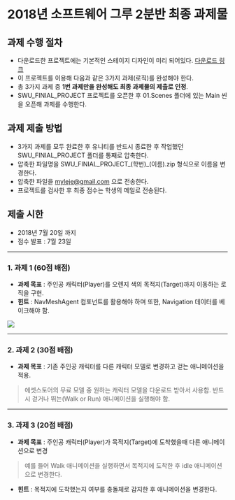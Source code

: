 # 2018년 소프트웨어 그루 2분반 최종 과제물

## 과제 수행 절차 
 * 다운로드한 프로젝트에는 기본적인 스테이지 디자인이 미리 되어있다. [다운로드 링크](https://github.com/IndieGameMaker/SWU02/raw/master/최종과제물/SWU_FINAL_PROJECT.zip)
 * 이 프로젝트를 이용해 다음과 같은 3가지 과제(로직)를 완성해야 한다.
 * 총 3가지 과제 중 **1번 과제만을 완성해도 최종 과제물의 제출로 인정**.
 * SWU_FINIAL_PROJECT 프로젝트를 오픈한 후 01.Scenes 폴더에 있는 Main 씬을 오픈해 과제를 수행한다.
 
## 과제 제출 방법
 * 3가지 과제를 모두 완료한 후 유니티를 반드시 종료한 후 작업했던 SWU_FINIAL_PROJECT 폴더를 통째로 압축한다.
 * 압축한 파일명을 SWU_FINIAL_PROJECT_(학번)_(이름).zip 형식으로 이름을 변경한다.
 * 압축한 파일을 myleje@gmail.com 으로 전송한다.
 * 프로젝트를 검사한 후 최종 점수는 학생의 메일로 전송된다.
 
## 제출 시한
 * 2018년 7월 20일 까지
 * 점수 발표 : 7월 23일
---

### 1. 과제 1 (60점 배점)

* **과제 목표** : 주인공 캐릭터(Player)를 오렌지 색의 목적지(Target)까지 이동하는 로직을 구현.
* **힌트** : NavMeshAgent 컴포넌트를 활용해야 하며 또한, Navigation 데이터를 베이크해야 함.

![](https://github.com/IndieGameMaker/SWU02/blob/master/최종과제물/finalStage.png)

---
### 2. 과제 2 (30점 배점)

* **과제 목표** : 기존 주인공 캐릭터를 다른 캐릭터 모델로 변경하고 걷는 애니메이션을 적용.
> 에셋스토어의 무료 모델 중 원하는 캐릭터 모델을 다운로드 받아서 사용함.
> 반드시 걷거나 뛰는(Walk or Run) 애니메이션을 실행해야 함.

---
### 3. 과제 3 (20점 배점)

* **과제 목표** : 주인공 캐릭터(Player)가 목적지(Target)에 도착했을때 다른 애니메이션으로 변경
> 예를 들어 Walk 애니메이션을 실행하면서 목적지에 도착한 후 idle 애니메이션으로 변경한다.
* **힌트** : 목적지에 도착했는지 여부를 충돌체로 감지한 후 애니메이션을 변경한다.

